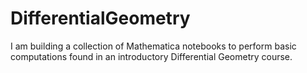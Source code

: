 # DifferentialGeometry
I am building a collection of Mathematica notebooks to perform basic computations found in an introductory Differential Geometry course. 
